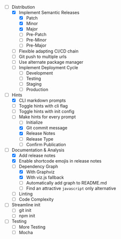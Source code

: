 - [ ] Distribution
  - [x] Implement Semantic Releases
    - [x] Patch
    - [x] Minor
    - [x] Major
    - [ ] Pre-Patch
    - [ ] Pre-Minor
    - [ ] Pre-Major
  - [ ] Flexible adapting CI/CD chain
  - [ ] Git push to multiple urls
  - [ ] Use alternate package manager
  - [ ] Implement Deployment Cycle
    - [ ] Development
    - [ ] Testing
    - [ ] Staging
    - [ ] Production
- [ ] Hints
  - [x] CLI markdown prompts
  - [ ] Toggle hints with cli flag 
  - [ ] Toggle hints with init config
  - [ ] Make hints for every prompt
    - [ ] Initialize
    - [x] Git commit message
    - [x] Release Notes
    - [ ] Release Type
    - [ ] Confirm Publication
- [ ] Documentation & Analysis
  - [x] Add release notes
  - [x] Enable shortcode emojis in release notes
  - [ ] Dependency Graph
    - [x] With Graphviz
    - [x] With viz.js fallback
    - [ ] Automatically add graph to README.md
    - [ ] Find an attractive `javascript` only alternative
  - [ ] Linting
  - [ ] Code Complexity
- [ ] Streamline init
  - [ ] git init
  - [ ] npm init
- [ ] Testing
  - [ ] More Testing
  - [ ] Mocha
